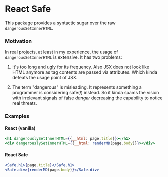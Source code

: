 # React Safe

This package provides a syntactic sugar over the raw `dangerousSetInnerHTML`.

### Motivation

In real projects, at least in my experience, the usage of `dangerousSetInnerHTML` is extensive.
It has two problems:

1. It's too long and ugly for its frequency. Also JSX does not look like HTML anymore as tag contents
are passed via attributes. Which kinda defeats the usage point of JSX.

2. The term "dangerous" is misleading. It represents something a programmer is considering safe(!)
instead. So it kinda spams the vision with irrelevant signals of false *danger* decreasing the
capability to notice real threats.

### Examples

#### React (vanilla)

```jsx
<h1 dangerouslySetInnerHTML={{__html: page.title}}></h1>
<div dangerouslySetInnerHTML={{__html: renderMD(page.body)}}></div>
```

#### React Safe

```jsx
<Safe.h1>{page.title}</Safe.h1>
<Safe.div>{renderMD(page.body)}</Safe.div>
```
